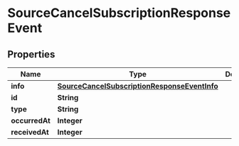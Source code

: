 

# SourceCancelSubscriptionResponseEvent


## Properties

| Name | Type | Description | Notes |
|------------ | ------------- | ------------- | -------------|
|**info** | [**SourceCancelSubscriptionResponseEventInfo**](SourceCancelSubscriptionResponseEventInfo.md) |  |  [optional] |
|**id** | **String** |  |  [optional] |
|**type** | **String** |  |  [optional] |
|**occurredAt** | **Integer** |  |  [optional] |
|**receivedAt** | **Integer** |  |  [optional] |



